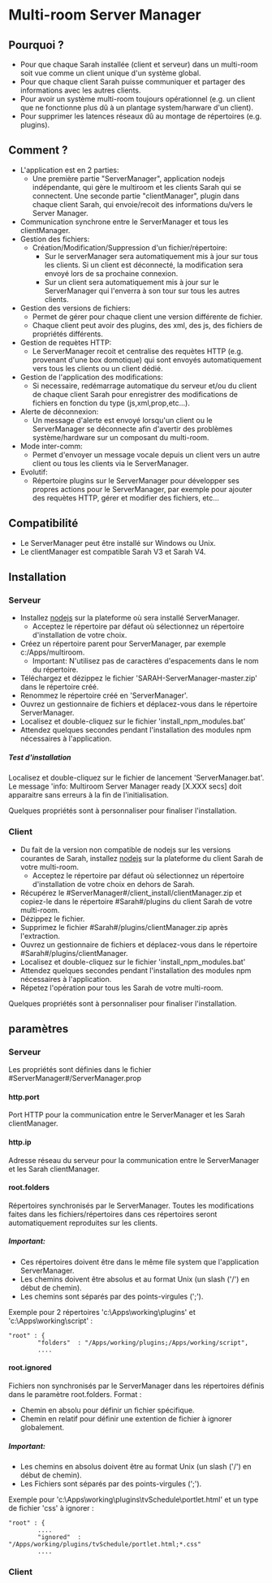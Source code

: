 Multi-room Server Manager
=========================

## Pourquoi ?
- Pour que chaque Sarah installée (client et serveur) dans un multi-room soit vue comme un client unique d'un système global.
- Pour que chaque client Sarah puisse communiquer et partager des informations avec les autres clients.
- Pour avoir un système multi-room toujours opérationnel (e.g. un client que ne fonctionne plus dû à un plantage system/harware d'un client).
- Pour supprimer les latences réseaux dû au montage de répertoires (e.g. plugins).
		
## Comment ?
- L'application est en 2 parties:
	- Une première partie "ServerManager", application nodejs indépendante, qui gère le multiroom et les clients Sarah qui se connectent. Une seconde partie "clientManager", plugin dans chaque client Sarah, qui envoie/recoit des informations du/vers le Server Manager.
- Communication synchrone entre le ServerManager et tous les clientManager.
- Gestion des fichiers:
	- Création/Modification/Suppression d'un fichier/répertoire:
		- Sur le serverManager sera automatiquement mis à jour sur tous les clients. Si un client est déconnecté, la modification sera envoyé lors de sa prochaine connexion.
		- Sur un client sera automatiquement mis à jour sur le ServerManager qui l'enverra à son tour sur tous les autres clients.
- Gestion des versions de fichiers:
	- Permet de gérer pour chaque client une version différente de fichier.
	- Chaque client peut avoir des plugins, des xml, des js, des fichiers de propriétés différents.
- Gestion de requètes HTTP:
	- Le ServerManager recoit et centralise des requètes HTTP (e.g. provenant d'une box domotique) qui sont envoyés automatiquement vers tous les clients ou un client dédié.
- Gestion de l'application des modifications:
	- Si necessaire, redémarrage automatique du serveur et/ou du client de chaque client Sarah pour enregistrer des modifications de fichiers en fonction du type (js,xml,prop,etc...).
- Alerte de déconnexion:
	- Un message d'alerte est envoyé lorsqu'un client ou le ServerManager se déconnecte afin d'avertir des problèmes système/hardware sur un composant du multi-room.
- Mode inter-comm:
	- Permet d'envoyer un message vocale depuis un client vers un autre client ou tous les clients via le ServerManager.
- Evolutif:
	- Répertoire plugins sur le ServerManager pour développer ses propres actions pour le ServerManager, par exemple pour ajouter des requètes HTTP, gérer et modifier des fichiers, etc...
		
## Compatibilité
- Le ServerManager peut être installé sur Windows ou Unix.
- Le clientManager est compatible Sarah V3 et Sarah V4.
	
## Installation

### Serveur
- Installez [nodejs](https://nodejs.org/en) sur la plateforme où sera installé ServerManager.
	- Acceptez le répertoire par défaut où sélectionnez un répertoire d'installation de votre choix.
- Créez un répertoire parent pour ServerManager, par exemple c:/Apps/multiroom.	
	- Important: N'utilisez pas de caractères d'espacements dans le nom du répertoire.
- Téléchargez et dézippez le fichier 'SARAH-ServerManager-master.zip' dans le répertoire créé.
- Renommez le répertoire créé en 'ServerManager'.
- Ouvrez un gestionnaire de fichiers et déplacez-vous dans le répertoire ServerManager.
- Localisez et double-cliquez sur le fichier 'install_npm_modules.bat'
- Attendez quelques secondes pendant l'installation des modules npm nécessaires à l'application.

##### Test d'installation
Localisez et double-cliquez sur le fichier de lancement 'ServerManager.bat'.
Le message 'info: Multiroom Server Manager ready [X.XXX secs] doit apparaitre sans erreurs à la fin de l'initialisation.
 
Quelques propriétés sont à personnaliser pour finaliser l'installation.


###  Client
- Du fait de la version non compatible de nodejs sur les versions courantes de Sarah, installez [nodejs](https://nodejs.org/en) sur la plateforme du client Sarah de votre multi-room.
	- Acceptez le répertoire par défaut où sélectionnez un répertoire d'installation de votre choix en dehors de Sarah.
- Récupérez le #ServerManager#/client_install/clientManager.zip et copiez-le dans le répertoire #Sarah#/plugins du client Sarah de votre multi-room.
- Dézippez le fichier.
- Supprimez le fichier #Sarah#/plugins/clientManager.zip après l'extraction.
- Ouvrez un gestionnaire de fichiers et déplacez-vous dans le répertoire #Sarah#/plugins/clientManager.	
- Localisez et double-cliquez sur le fichier 'install_npm_modules.bat'
- Attendez quelques secondes pendant l'installation des modules npm nécessaires à l'application.
- Répetez l'opération pour tous les Sarah de votre multi-room.

Quelques propriétés sont à personnaliser pour finaliser l'installation.
	
	
## paramètres

### Serveur
Les propriétés sont définies dans le fichier #ServerManager#/ServerManager.prop

#### http.port
Port HTTP pour la communication entre le ServerManager et les Sarah clientManager.

#### http.ip
Adresse réseau du serveur pour la communication entre le ServerManager et les Sarah clientManager.

#### root.folders
Répertoires synchronisés par le ServerManager. Toutes les modifications faites dans les fichiers/répertoires dans ces répertoires seront automatiquement reproduites sur les clients.
##### Important:
- Ces répertoires doivent être dans le même file system que l'application ServerManager.
- Les chemins doivent être absolus et au format Unix (un slash ('/') en début de chemin).
- Les chemins sont séparés par des points-virgules (';').

Exemple pour 2 répertoires 'c:\Apps\working\plugins' et 'c:\Apps\working\script' :
```text
"root" : {
		"folders"  : "/Apps/working/plugins;/Apps/working/script",	
		....
```

#### root.ignored
Fichiers non synchronisés par le ServerManager dans les répertoires définis dans le paramètre root.folders.
Format :
- Chemin en absolu pour définir un fichier spécifique.
- Chemin en relatif pour définir une extention de fichier à ignorer globalement. 
##### Important:
- Les chemins en absolus doivent être au format Unix (un slash ('/') en début de chemin).
- Les Fichiers sont séparés par des points-virgules (';').

Exemple pour 'c:\Apps\working\plugins\tvSchedule\portlet.html' et un type de fichier 'css' à ignorer :
```text
"root" : {
		....	
		"ignored"  : "/Apps/working/plugins/tvSchedule/portlet.html;*.css"
		....
```
	

### Client




